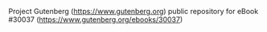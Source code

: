 Project Gutenberg (https://www.gutenberg.org) public repository for eBook #30037 (https://www.gutenberg.org/ebooks/30037)
